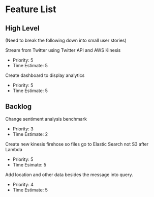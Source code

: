 # Feature List

## High Level

(Need to break the following down into small user stories)

Stream from Twitter using Twitter API and AWS Kinesis
- Priority: 5
- Time Estimate: 5

Create dashboard to display analytics
- Priority: 5
- Time Estimate: 5

## Backlog

Change sentiment analysis benchmark
- Priority: 3
- Time Estimate: 2

Create new kinesis firehose so files go to Elastic Search not S3 after Lambda
- Priority: 5
- Time Esimate: 5

Add location and other data besides the message into query.
- Priority: 4
- Time Estimate: 5